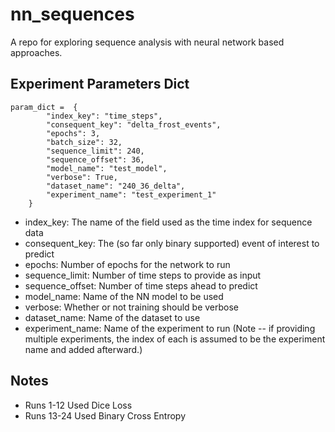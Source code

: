 # nn_sequences
A repo for exploring sequence analysis with neural network based approaches. 

## Experiment Parameters Dict

    param_dict =  {
            "index_key": "time_steps",
            "consequent_key": "delta_frost_events",
            "epochs": 3,
            "batch_size": 32, 
            "sequence_limit": 240,
            "sequence_offset": 36,
            "model_name": "test_model",
            "verbose": True,
            "dataset_name": "240_36_delta",
            "experiment_name": "test_experiment_1"
        }

* index_key: The name of the field used as the time index for sequence data 
* consequent_key: The (so far only binary supported) event of interest to predict
* epochs: Number of epochs for the network to run
* sequence_limit: Number of time steps to provide as input
* sequence_offset: Number of time steps ahead to predict
* model_name: Name of the NN model to be used
* verbose: Whether or not training should be verbose
* dataset_name: Name of the dataset to use
* experiment_name: Name of the experiment to run (Note -- if providing multiple experiments, the index of each is assumed to be the experiment name and added afterward.)


## Notes
* Runs 1-12 Used Dice Loss
* Runs 13-24 Used Binary Cross Entropy 